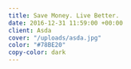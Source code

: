 ```yaml
---
title: Save Money. Live Better.
date: 2016-12-31 11:59:00 +00:00
client: Asda
cover: "/uploads/asda.jpg"
color: "#78BE20"
copy-color: dark
---
```


